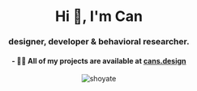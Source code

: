 <h1 align="center">Hi 👋, I'm Can</h1>
<h3 align="center">designer, developer & behavioral researcher.</h3>

<h4 align="center">- 👨‍💻 All of my projects are available at <a href="cans.design">cans.design</a></h4>

<p align="center"><img align="center" src="https://github-readme-stats.vercel.app/api/top-langs?username=shoyate&show_icons=true&locale=en&layout=compact" alt="shoyate" /></p>
